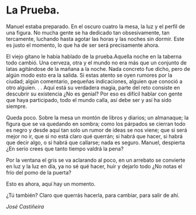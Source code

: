 # La Prueba.

Manuel estaba preparado. En el oscuro cuatro la mesa, la luz y el perfil de una figura. No mucha
gente se ha dedicado tan obsesivamente, tan tercamente, luchando hasta agotar las horas y las
noches sin dormir. Este es justo el momento,  lo que ha de ser será precisamente ahora. 

El viejo gitano le habı́a hablado de la prueba.Aquella noche en la taberna todo cambió. 
Una cerveza, otra y el mundo no era más que un conjunto de latas agitándose de la mañana a la noche. 
Nada concreto fue dicho, pero de algún modo esto era la salida. Si estas atento se oyen rumores por la ciudad; 
algún comentario, pequeñas indicaciones, alguien que conoció a otro alguien. . . Aquı́ está su verdadera magia, 
parte del reto consiste en descubrir su existencia ¿No es genial? Por eso es difı́cil hablar con gente que haya
participado, todo el mundo calla, ası́ debe ser y ası́ ha sido siempre.

Queda poco. Sobre la mesa un montón de libros y diarios; un almanaque; la figura que se va
quedando en sombra; como los párpados se cierran todo es negro y desde aquı́ tan solo un rumor
de ideas se nos viene; que si será mejor no ir, que si no está claro qué querrán; si habrá que hacer,
si habrá que decir algo, o si habrá que callarse; nada es seguro. Manuel, despierta ¿En serio crees
que tanto tiempo valdrá la pena?

Por la ventana el gris se va aclarando al poco, en un arrebato se convierte en luz y la luz en dı́a,
ya no sé qué hacer, huir y dejarlo todo ¿No notas el frı́o del pomo de la puerta?

Esto es ahora, aquı́ hay un momento.

¿Tú también? Claro que querrás hacerla, para cambiar, para salir de ahı́.

*José Castiñeira*
